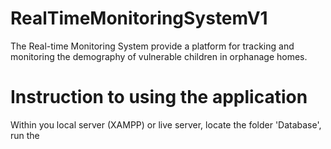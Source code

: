 # RealTimeMonitoringSystemV1
The  Real-time Monitoring  System provide  a  platform for tracking  and  monitoring  the demography of  vulnerable children in orphanage homes.

# Instruction to using the  application
Within you local server (XAMPP) or  live server, locate  the  folder 'Database', run the 



